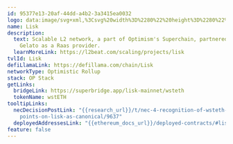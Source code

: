 ```yaml
---
id: 95377e13-20af-44dd-a4b2-3a3415ea0032
logo: data:image/svg+xml,%3Csvg%20width%3D%2280%22%20height%3D%2280%22%20viewBox%3D%220%200%2080%2080%22%20fill%3D%22none%22%20xmlns%3D%22http%3A%2F%2Fwww.w3.org%2F2000%2Fsvg%22%3E%0A%3Cg%20opacity%3D%220.5%22%20filter%3D%22url(%23filter0_f_4238_192)%22%3E%0A%3Cpath%20fill-rule%3D%22evenodd%22%20clip-rule%3D%22evenodd%22%20d%3D%22M44.3874%2013.0923C44.3631%2012.9692%2044.2051%2012.9692%2044.1443%2013.0923L40.656%2019.3433C40.6317%2019.4048%2040.6317%2019.4663%2040.656%2019.5032L44.2659%2026.0126L53.8192%2043.252C53.8435%2043.3135%2053.8435%2043.375%2053.7949%2043.4365L48.7508%2049.3676L43.3786%2055.7416C43.2935%2055.84%2043.3543%2056%2043.5002%2056H51.5463C51.5463%2056%2051.6314%2055.9631%2051.6679%2055.9385L61.5737%2044.2241C61.598%2044.1625%2061.6345%2044.101%2061.598%2044.0395L44.3874%2013.0923Z%22%20fill%3D%22%234B5DFF%22%2F%3E%0A%3Cpath%20fill-rule%3D%22evenodd%22%20clip-rule%3D%22evenodd%22%20d%3D%22M40.4464%2055.9627C40.4464%2055.9627%2040.4949%2055.9254%2040.507%2055.913L45.8429%2049.547C45.9278%2049.4477%2045.8672%2049.2864%2045.7216%2049.2864H39.8522C39.8522%2049.2864%2039.7673%2049.2492%2039.7309%2049.2244L34.7589%2043.3051C34.7346%2043.2431%2034.6982%2043.181%2034.7346%2043.119L43.0658%2027.9299C43.0901%2027.8678%2043.0901%2027.8058%2043.0658%2027.7686L39.6218%2021.4646C39.5611%2021.3653%2039.4156%2021.3653%2039.355%2021.4646L27.0219%2043.938C26.9976%2044%2026.9976%2044.0621%2027.0219%2044.1241L36.9053%2055.9378C36.9053%2055.9378%2036.966%2055.9999%2037.0266%2055.9999H40.3858C40.3858%2055.9999%2040.4222%2055.9627%2040.4464%2055.9503V55.9627Z%22%20fill%3D%22%234B5DFF%22%2F%3E%0A%3C%2Fg%3E%0A%3Cpath%20fill-rule%3D%22evenodd%22%20clip-rule%3D%22evenodd%22%20d%3D%22M40.5826%2018.0923C40.5583%2017.9692%2040.4002%2017.9692%2040.3395%2018.0923L36.8512%2024.3433C36.8269%2024.4048%2036.8269%2024.4663%2036.8512%2024.5032L40.461%2031.0126L50.0143%2048.252C50.0387%2048.3135%2050.0387%2048.375%2049.99%2048.4365L44.946%2054.3676L39.5738%2060.7416C39.4887%2060.84%2039.5494%2061%2039.6953%2061H47.7415C47.7415%2061%2047.8266%2060.9631%2047.863%2060.9385L57.7688%2049.2241C57.7931%2049.1625%2057.8296%2049.101%2057.7931%2049.0395L40.5826%2018.0923Z%22%20fill%3D%22black%22%2F%3E%0A%3Cpath%20fill-rule%3D%22evenodd%22%20clip-rule%3D%22evenodd%22%20d%3D%22M36.6415%2060.9627C36.6415%2060.9627%2036.69%2060.9254%2036.7022%2060.913L42.038%2054.547C42.1229%2054.4477%2042.0623%2054.2864%2041.9168%2054.2864H36.0473C36.0473%2054.2864%2035.9624%2054.2492%2035.926%2054.2244L30.954%2048.3051C30.9297%2048.2431%2030.8934%2048.181%2030.9297%2048.119L39.261%2032.9299C39.2852%2032.8678%2039.2852%2032.8058%2039.261%2032.7686L35.8169%2026.4646C35.7563%2026.3653%2035.6107%2026.3653%2035.5501%2026.4646L23.217%2048.938C23.1927%2049%2023.1927%2049.0621%2023.217%2049.1241L33.1005%2060.9378C33.1005%2060.9378%2033.1611%2060.9999%2033.2217%2060.9999H36.5809C36.5809%2060.9999%2036.6173%2060.9627%2036.6415%2060.9503V60.9627Z%22%20fill%3D%22black%22%2F%3E%0A%3Cdefs%3E%0A%3Cfilter%20id%3D%22filter0_f_4238_192%22%20x%3D%2214.0037%22%20y%3D%220%22%20width%3D%2260.6098%22%20height%3D%2269%22%20filterUnits%3D%22userSpaceOnUse%22%20color-interpolation-filters%3D%22sRGB%22%3E%0A%3CfeFlood%20flood-opacity%3D%220%22%20result%3D%22BackgroundImageFix%22%2F%3E%0A%3CfeBlend%20mode%3D%22normal%22%20in%3D%22SourceGraphic%22%20in2%3D%22BackgroundImageFix%22%20result%3D%22shape%22%2F%3E%0A%3CfeGaussianBlur%20stdDeviation%3D%226.5%22%20result%3D%22effect1_foregroundBlur_4238_192%22%2F%3E%0A%3C%2Ffilter%3E%0A%3C%2Fdefs%3E%0A%3C%2Fsvg%3E%0A
name: Lisk
description:
  text: Scalable L2 network, a part of Optimism's Superchain, partnered with
    Gelato as a Raas provider.
  learnMoreLink: https://l2beat.com/scaling/projects/lisk
tvlId: Lisk
defiLlamaLink: https://defillama.com/chain/Lisk
networkType: Optimistic Rollup
stack: OP Stack
getLinks:
  bridgeLink: https://superbridge.app/lisk-mainnet/wsteth
  tokenName: wstETH
tooltipLinks:
  necDecisionPostLink: "{{research_url}}/t/nec-4-recognition-of-wsteth-bridge-end\
    points-on-lisk-as-canonical/9637"
  deployedAddressesLink: "{{ethereum_docs_url}}/deployed-contracts/#lisk"
feature: false
---
```

